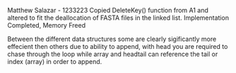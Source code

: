 Matthew Salazar - 1233223
Copied DeleteKey() function from A1 and altered to fit the deallocation of FASTA files in the linked list.
Implementation Completed, Memory Freed

Between the different data structures some are clearly sigificantly more effecient then others due to ability to append, with head you are required to chase through the loop while array and headtail can reference the tail or index (array) in order to append.


